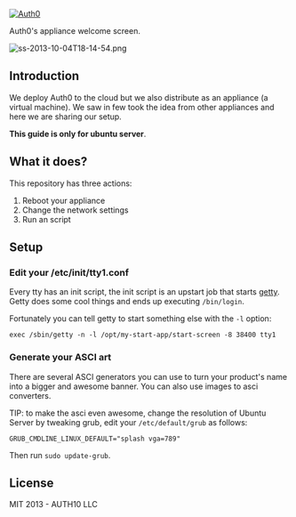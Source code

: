 [![Auth0](http://blog.auth0.com.s3.amazonaws.com/logo-290x200-letters.png)](http://auth0.com)

Auth0's appliance welcome screen.

![ss-2013-10-04T18-14-54.png](http://blog.auth0.com.s3.amazonaws.com/ss-2013-10-04T18-14-54.png)


## Introduction

We deploy Auth0 to the cloud but we also distribute as an appliance (a virtual machine). We saw in few took the idea from other appliances and here we are sharing our setup.

__This guide is only for ubuntu server__.

## What it does?

This repository has three actions:

1.  Reboot your appliance
2.  Change the network settings
3.  Run an script

## Setup

### Edit your /etc/init/tty1.conf

Every tty has an init script, the init script is an upstart job that starts [getty](http://manpages.ubuntu.com/manpages/lucid/man8/getty.8.html). Getty does some cool things and ends up executing `/bin/login`. 

Fortunately you can tell getty to start something else with the `-l` option:

~~~
exec /sbin/getty -n -l /opt/my-start-app/start-screen -8 38400 tty1
~~~

### Generate your ASCI art

There are several ASCI generators you can use to turn your product's name into a bigger and awesome banner. You can also use images to asci converters. 

TIP: to make the asci even awesome, change the resolution of Ubuntu Server by tweaking grub, edit your `/etc/default/grub` as follows:

~~~
GRUB_CMDLINE_LINUX_DEFAULT="splash vga=789"
~~~

Then run `sudo update-grub`.


## License

MIT 2013 - AUTH10 LLC